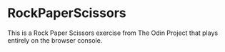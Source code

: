 # RockPaperScissors
This is a Rock Paper Scissors exercise from The Odin Project that plays entirely on the browser console.